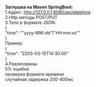 **Заглушка на Maven SpringBoot:**  
1.Адрес: http://127.0.0.1:8080/api/datetime  
2.Http методы POST/PUT  
3.Тело в формате JSON:  
  {  
    "time": ""yyyy-MM-dd'T'HH:mm:ss""  
  }  
Пример:  
  {  
    "time": "2203-03-15T14:30:00"  
  }  
4.Реализованы:  
  5% ошибка  
  проверка формата времени  
  cлучайная задержка 200-400мс  
